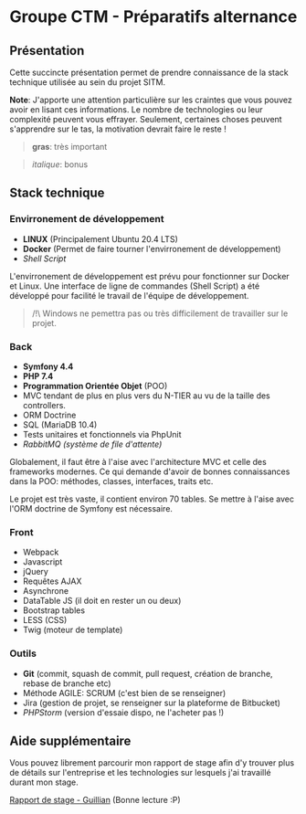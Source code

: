 # Groupe CTM - Préparatifs alternance

## Présentation
Cette succincte présentation permet de prendre connaissance de la stack technique utilisée au sein du projet SITM.

**Note**: J'apporte une attention particulière sur les craintes que vous pouvez avoir en lisant ces informations.
Le nombre de technologies ou leur complexité peuvent vous effrayer.
Seulement, certaines choses peuvent s'apprendre sur le tas, la motivation devrait faire le reste ! 

> **gras**: très important

> _italique_: bonus
## Stack technique

### Envirronement de développement
- **LINUX** (Principalement Ubuntu 20.4 LTS)
- **Docker** (Permet de faire tourner l'envirronement de développement)
- _Shell Script_

L'envirronement de développement est prévu pour fonctionner sur Docker et Linux. 
Une interface de ligne de commandes (Shell Script) a été développé pour facilité le travail de l'équipe de développement.

> /!\ Windows ne pemettra pas ou très difficilement de travailler sur le projet.

### Back
- **Symfony 4.4**
- **PHP 7.4**
- **Programmation Orientée Objet** (POO)
- MVC tendant de plus en plus vers du N-TIER au vu de la taille des controllers.
- ORM Doctrine
- SQL (MariaDB 10.4)
- Tests unitaires et fonctionnels via PhpUnit
- _RabbitMQ (système de file d'attente)_

Globalement, il faut être à l'aise avec l'architecture MVC et celle des frameworks modernes.
Ce qui demande d'avoir de bonnes connaissances dans la POO: méthodes, classes, interfaces, traits etc.

Le projet est très vaste, il contient environ 70 tables.
Se mettre à l'aise avec l'ORM doctrine de Symfony est nécessaire.

### Front
- Webpack
- Javascript
- jQuery
- Requêtes AJAX
- Asynchrone
- DataTable JS (il doit en rester un ou deux)
- Bootstrap tables
- LESS (CSS)
- Twig (moteur de template)

### Outils
- **Git** (commit, squash de commit, pull request, création de branche, rebase de branche etc)
- Méthode AGILE: SCRUM (c'est bien de se renseigner)
- Jira (gestion de projet, se renseigner sur la plateforme de Bitbucket)
- _PHPStorm_ (version d'essaie dispo, ne l'acheter pas !)

## Aide supplémentaire
Vous pouvez librement parcourir mon rapport de stage afin d'y trouver plus de détails sur l'entreprise et les technologies sur lesquels j'ai travaillé durant mon stage.

[Rapport de stage - Guillian](https://docs.google.com/document/d/1p_ZzrrkJNNPZrVAOjknrHKWNCDKUA0WtaLnGKxPDoB4/edit?usp=sharing) (Bonne lecture :P)
